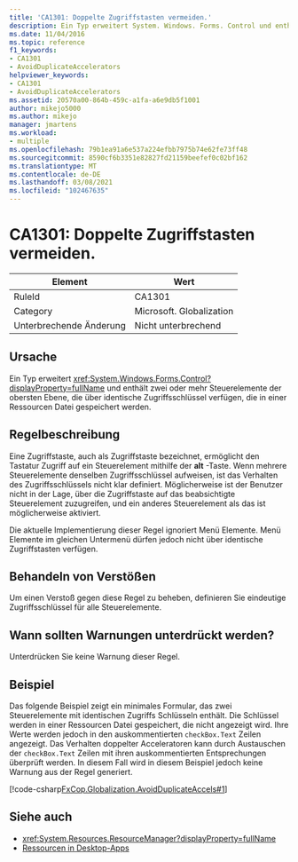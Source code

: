 ```yaml
---
title: 'CA1301: Doppelte Zugriffstasten vermeiden.'
description: Ein Typ erweitert System. Windows. Forms. Control und enthält mindestens zwei Steuerelemente der obersten Ebene, die über identische Zugriffsschlüssel verfügen, die in einer Ressourcen Datei gespeichert werden.
ms.date: 11/04/2016
ms.topic: reference
f1_keywords:
- CA1301
- AvoidDuplicateAccelerators
helpviewer_keywords:
- CA1301
- AvoidDuplicateAccelerators
ms.assetid: 20570a00-864b-459c-a1fa-a6e9db5f1001
author: mikejo5000
ms.author: mikejo
manager: jmartens
ms.workload:
- multiple
ms.openlocfilehash: 79b1ea91a6e537a224efbb7975b74e62fe73ff48
ms.sourcegitcommit: 8590cf6b3351e82827fd21159beefef0c02bf162
ms.translationtype: MT
ms.contentlocale: de-DE
ms.lasthandoff: 03/08/2021
ms.locfileid: "102467635"
---
```

# <a name="ca1301-avoid-duplicate-accelerators"></a>CA1301: Doppelte Zugriffstasten vermeiden.

|Element|Wert|
|-|-|
|RuleId|CA1301|
|Category|Microsoft. Globalization|
|Unterbrechende Änderung|Nicht unterbrechend|

## <a name="cause"></a>Ursache
Ein Typ erweitert <xref:System.Windows.Forms.Control?displayProperty=fullName> und enthält zwei oder mehr Steuerelemente der obersten Ebene, die über identische Zugriffsschlüssel verfügen, die in einer Ressourcen Datei gespeichert werden.

## <a name="rule-description"></a>Regelbeschreibung

Eine Zugriffstaste, auch als Zugriffstaste bezeichnet, ermöglicht den Tastatur Zugriff auf ein Steuerelement mithilfe der **alt** -Taste. Wenn mehrere Steuerelemente denselben Zugriffsschlüssel aufweisen, ist das Verhalten des Zugriffsschlüssels nicht klar definiert. Möglicherweise ist der Benutzer nicht in der Lage, über die Zugriffstaste auf das beabsichtigte Steuerelement zuzugreifen, und ein anderes Steuerelement als das ist möglicherweise aktiviert.

Die aktuelle Implementierung dieser Regel ignoriert Menü Elemente. Menü Elemente im gleichen Untermenü dürfen jedoch nicht über identische Zugriffstasten verfügen.

## <a name="how-to-fix-violations"></a>Behandeln von Verstößen
Um einen Verstoß gegen diese Regel zu beheben, definieren Sie eindeutige Zugriffsschlüssel für alle Steuerelemente.

## <a name="when-to-suppress-warnings"></a>Wann sollten Warnungen unterdrückt werden?
Unterdrücken Sie keine Warnung dieser Regel.

## <a name="example"></a>Beispiel
Das folgende Beispiel zeigt ein minimales Formular, das zwei Steuerelemente mit identischen Zugriffs Schlüsseln enthält. Die Schlüssel werden in einer Ressourcen Datei gespeichert, die nicht angezeigt wird. Ihre Werte werden jedoch in den auskommentierten `checkBox.Text` Zeilen angezeigt. Das Verhalten doppelter Acceleratoren kann durch Austauschen der `checkBox.Text` Zeilen mit ihren auskommentierten Entsprechungen überprüft werden. In diesem Fall wird in diesem Beispiel jedoch keine Warnung aus der Regel generiert.

[!code-csharp[FxCop.Globalization.AvoidDuplicateAccels#1](../code-quality/codesnippet/CSharp/ca1301-avoid-duplicate-accelerators_1.cs)]

## <a name="see-also"></a>Siehe auch

- <xref:System.Resources.ResourceManager?displayProperty=fullName>
- [Ressourcen in Desktop-Apps](/dotnet/framework/resources/index)
